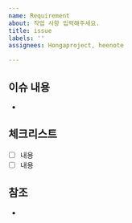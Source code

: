 ```yaml
---
name: Requirement
about: 작업 사항 입력해주세요.
title: issue
labels: ''
assignees: Hongaproject, heenote

---
```


## 이슈 내용
-

## 체크리스트
- [ ] 내용
- [ ] 내용

## 참조
-
